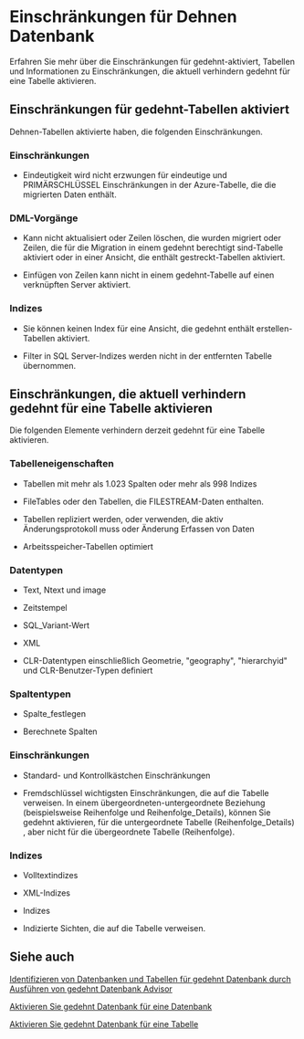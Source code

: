 <properties
    pageTitle="Einschränkungen für Dehnen Datenbank | Microsoft Azure"
    description="Informationen Sie zu Einschränkungen für gedehnt Datenbank."
    services="sql-server-stretch-database"
    documentationCenter=""
    authors="douglaslMS"
    manager="jhubbard"
    editor=""/>

<tags
    ms.service="sql-server-stretch-database"
    ms.workload="data-management"
    ms.tgt_pltfrm="na"
    ms.devlang="na"
    ms.topic="article"
    ms.date="10/26/2016"
    ms.author="anvang"/>

# <a name="limitations-for-stretch-database"></a>Einschränkungen für Dehnen Datenbank

Erfahren Sie mehr über die Einschränkungen für gedehnt\-aktiviert, Tabellen und Informationen zu Einschränkungen, die aktuell verhindern gedehnt für eine Tabelle aktivieren.

##  <a name="a-namecaveatsa-limitations-for-stretch-enabled-tables"></a><a name="Caveats"></a>Einschränkungen für gedehnt\-Tabellen aktiviert

Dehnen\-Tabellen aktivierte haben, die folgenden Einschränkungen.

### <a name="constraints"></a>Einschränkungen

-   Eindeutigkeit wird nicht erzwungen für eindeutige und PRIMÄRSCHLÜSSEL Einschränkungen in der Azure-Tabelle, die die migrierten Daten enthält.

### <a name="dml-operations"></a>DML-Vorgänge

-   Kann nicht aktualisiert oder Zeilen löschen, die wurden migriert oder Zeilen, die für die Migration in einem gedehnt berechtigt sind\-Tabelle aktiviert oder in einer Ansicht, die enthält gestreckt\-Tabellen aktiviert.

-   Einfügen von Zeilen kann nicht in einem gedehnt\-Tabelle auf einen verknüpften Server aktiviert.

### <a name="indexes"></a>Indizes

-   Sie können keinen Index für eine Ansicht, die gedehnt enthält erstellen\-Tabellen aktiviert.

-   Filter in SQL Server-Indizes werden nicht in der entfernten Tabelle übernommen.

##  <a name="a-namelimitationsa-limitations-that-currently-prevent-you-from-enabling-stretch-for-a-table"></a><a name="Limitations"></a>Einschränkungen, die aktuell verhindern gedehnt für eine Tabelle aktivieren

Die folgenden Elemente verhindern derzeit gedehnt für eine Tabelle aktivieren.

### <a name="table-properties"></a>Tabelleneigenschaften

-   Tabellen mit mehr als 1.023 Spalten oder mehr als 998 Indizes

-   FileTables oder den Tabellen, die FILESTREAM-Daten enthalten.

-   Tabellen repliziert werden, oder verwenden, die aktiv Änderungsprotokoll muss oder Änderung Erfassen von Daten

-   Arbeitsspeicher\-Tabellen optimiert

### <a name="data-types"></a>Datentypen

-   Text, Ntext und image

-   Zeitstempel

-   SQL\_Variant-Wert

-   XML

-   CLR-Datentypen einschließlich Geometrie, "geography", "hierarchyid" und CLR-Benutzer\-Typen definiert

### <a name="column-types"></a>Spaltentypen

-   Spalte\_festlegen

-   Berechnete Spalten

### <a name="constraints"></a>Einschränkungen

-   Standard- und Kontrollkästchen Einschränkungen

-   Fremdschlüssel wichtigsten Einschränkungen, die auf die Tabelle verweisen. In einem übergeordneten\-untergeordnete Beziehung \(beispielsweise Reihenfolge und Reihenfolge\_Details\), können Sie gedehnt aktivieren, für die untergeordnete Tabelle \(Reihenfolge\_Details\) , aber nicht für die übergeordnete Tabelle \(Reihenfolge\).

### <a name="indexes"></a>Indizes

-   Volltextindizes

-   XML-Indizes

-   Indizes

-   Indizierte Sichten, die auf die Tabelle verweisen.

## <a name="see-also"></a>Siehe auch

[Identifizieren von Datenbanken und Tabellen für gedehnt Datenbank durch Ausführen von gedehnt Datenbank Advisor](sql-server-stretch-database-identify-databases.md)

[Aktivieren Sie gedehnt Datenbank für eine Datenbank](sql-server-stretch-database-enable-database.md)

[Aktivieren Sie gedehnt Datenbank für eine Tabelle](sql-server-stretch-database-enable-table.md)
